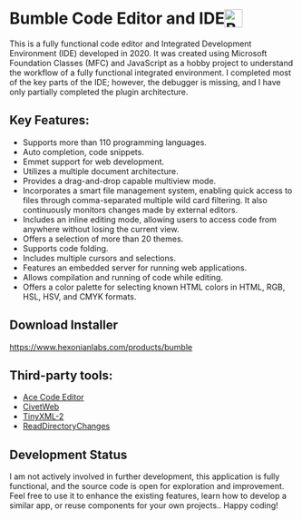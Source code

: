 


<h1 style="display:flex; align-items:center">
Bumble Code Editor and IDE 
<img src="/res/bitmap.ico" alt="Bumble IDE" style="height:32px"/>
</h1>


This is a fully functional code editor and Integrated Development Environment (IDE) developed in 2020. It was created using Microsoft Foundation Classes (MFC) and JavaScript as a hobby project to understand the workflow of a fully functional integrated environment. I completed most of the key parts of the IDE; however, the debugger is missing, and I have only partially completed the plugin architecture.

## Key Features:

- Supports more than 110 programming languages.
- Auto completion, code snippets.
- Emmet support for web development.
- Utilizes a multiple document architecture.
- Provides a drag-and-drop capable multiview mode.
- Incorporates a smart file management system, enabling quick access to files through comma-separated multiple wild card filtering. It also continuously monitors changes made by external editors.
- Includes an inline editing mode, allowing users to access code from anywhere without losing the current view.
- Offers a selection of more than 20 themes.
- Supports code folding.
- Includes multiple cursors and selections.
- Features an embedded server for running web applications.
- Allows compilation and running of code while editing.
- Offers a color palette for selecting known HTML colors in HTML, RGB, HSL, HSV, and CMYK formats.

## Download Installer
https://www.hexonianlabs.com/products/bumble

## Third-party tools:

- [Ace Code Editor](https://ace.c9.io/)
- [ CivetWeb](https://github.com/civetweb/civetweb)
- [TinyXML-2](https://github.com/leethomason/tinyxml2)
- [ReadDirectoryChanges](https://github.com/jimbeveridge/readdirectorychanges)

## Development Status

I am not actively involved in further development, this application is fully functional, and the source code is open for exploration and improvement. Feel free to use it to enhance the existing features, learn how to develop a similar app, or reuse components for your own projects..
Happy coding!
